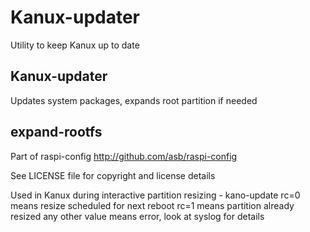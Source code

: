 # Kanux-updater

Utility to keep Kanux up to date

## Kanux-updater

Updates system packages, expands root partition if needed

## expand-rootfs

Part of raspi-config http://github.com/asb/raspi-config

See LICENSE file for copyright and license details

Used in Kanux during interactive partition resizing - kano-update
rc=0 means resize scheduled for next reboot
rc=1 means partition already resized
any other value means error, look at syslog for details